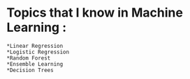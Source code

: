 # Topics that I know in Machine Learning :
```
*Linear Regression
*Logistic Regression
*Random Forest
*Ensemble Learning
*Decision Trees
```
